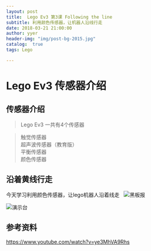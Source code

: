 ```yaml
---
layout: post
title:  Lego Ev3 第3课 Following the line
subtitle: 利用颜色传感器，让机器人沿线行走
date: 2018-03-21 21:00:00
author: yyer
header-img: "img/post-bg-2015.jpg"
catalog:  true
tags: Lego

---
```


# Lego Ev3 传感器介绍
## 传感器介绍
>Lego Ev3 一共有4个传感器

>触觉传感器  
>超声波传感器（教育版）  
>平衡传感器  
>颜色传感器

## 沿着黄线行走
今天学习利用颜色传感器，让lego机器人沿着线走  
![黑板报](https://yyer.github.io/img/lego-ev3-20180321-1.jpg)


![演示台](https://yyer.github.io/img/lego-ev3-20180321-2.jpg)


## 参考资料
https://www.youtube.com/watch?v=ye3MhVA9Rhs
